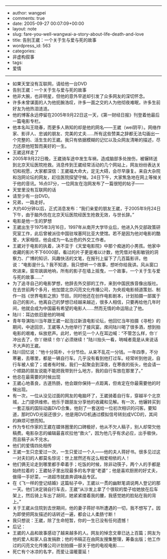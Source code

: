 - --
- author: wangpei
- comments: true
- date: 2005-09-27 00:07:09+00:00
- layout: note
- slug: fare-you-well-wangwai-a-story-about-life-death-and-love
- title: 告别王崴：一个关于生与爱与死的故事
- wordpress_id: 563
- categories:
- 非虚构叙事
- tags:
- 爱情
- --
- 如果天堂没有互联网，请给他一台DVD
- 告别王崴：一个关于生与爱与死的故事
- 他非大腕，也非明星，但他的意外早逝却引发了众多网友的深切怀念。
- 许多未曾谋面的人为他扼腕浩叹，许多一面之交的人为他彻夜难眠，许多生前好友为他热泪涟涟。
- 他的博客永远停留在2005年9月22日这一天，《第一财经日报》刊登着他最后一篇电影专栏。
- 他本名叫王晓春，而更多人熟知的却是他的网名――王崴（wei阴平）。网络作家、影评人、忠诚的朋友、完美的丈夫……所有这些赞美之辞都无法勾画出一个完整的、活生生的王崴。我只有依据模糊的记忆以及众网友清晰的描述，尽力还原他短暂而美好的一生。
- 王崴这样走了
- 2005年9月22日晚，王崴骑车途中发生车祸，造成脑部多处挫伤，被辗转送到北京天坛医院抢救。消息传到王崴经常活动的几个网站上，网友纷纷表达关切和祝愿，大家都深信：王崴福大命大，定无大碍，会尽早康复。来自大杂院和泡网论坛的网友，赶往医院探望守候。24日下午，大家焦急地在网上等候关于他的音讯。16点07分，一位网友在泡网发布了一篇很短的帖子――
- 天堂里没有互联网的话
- 请至少有一台DVD。
- 兄弟，一路走好。
- 大约40分钟以后，正式消息发布：“我们亲爱的朋友王崴，于2005年9月24日下午，由于脑外伤在北京天坛医院经医生抢救无效，与世长辞。”
- 电影是他一生的梦想
- 王崴出生于1975年3月16日，1997年从南开大学毕业后，他进入外交部政策研究室工作，此后曾被派往中国驻埃塞阿比亚大使馆。若不是因为他对电影的酷爱，大家相信，他会成为一名出色的外交工作者。
- 王崴对于电影的执着，决不亚于《天堂电影院》中那个痴迷的小男孩。他家中收藏的影片不下6000部，看过的片子更是难以计数，他凭借对电影敏锐的洞察力、广博的知识、风趣快活的文笔，在报刊上留下了几百篇影评。他说：“电影是什么？我不知道，我只想听一个故事，想听你给我讲。风从窗口吹进来，窗帘飒飒地响，所有的影子在墙上摇曳，一个故事，一个关于生与爱与死的故事……”
- 为了追寻自己的电影梦想，他辞去外交部的工作，来到中国民族音像出版社。在去世前两个多月，他加盟北京闪亮文化传播公司，为央视电影频道策划、制作一挡《世界电影之旅》节目。同时他还在创作电影剧本，计划拍摄一部属于自己的影片。他离自己的梦想已经越来越近，很多人相信，只要再给他几年时间，他就会成为中国最有希望的电影人……然而无情的命运阻止了他。
- 陆川：耳边依旧是他的呐喊
- 青年导演陆川当年跟王崴一起泡过新浪电影论坛，他回忆当年拍摄《寻枪》的期间，中途回京，王崴等人为他举行了接风宴。席间陆川喝了很多酒，想到拍电影的艰难，纵放悲声。此时，他听见一个人在耳边喊：“不管怎么样，你丫冲出去了，你丫继续！你丫必须继续！”陆川抬头一看，呐喊者竟是从来说话不大声的王崴。
- 陆川回忆说：“他十分简朴，十分节俭。从来不乱花一分钱。一年四季，不分寒暑，去哪里，都是一辆自行车。几乎没有看到他打过车。经常听到他说，自行车被人偷了；或者有时候，我们一起聚会到深夜，在寒夜的街头，他会请一个顺路的朋友说能不能把我带到什么地方，我的自行车放在那里了。”
- 他总在最需要的时候出现
- 王崴心地善良，古道热肠，他会跟你保持一点距离，但肯定在你最需要他的时候出现。
- 有一次，一位从没见过面的网友的电脑坏了，王崴骑着自行车，穿越半个北京城，上门提供维修。他乐于跟朋友分享他的收藏和见解。有一次，他辗转买到一套正版的国际动画DVD合集，他刻了一套送给一位初次相识的闪客。要知道，那时DVD光驱还很少，他是用DVD机通过模拟信号转刻成VCD的，其间的麻烦可想而知。
- 作为专栏作家的王崴在媒体圈里的口碑极好，他从不欠人稿子，别人却常欠他稿费。电影杂志的编辑最喜欢拉他“救火”，因为他几乎有求必应，出手极快，而且稿子从不兑水。
- 他们的爱情四处相传
- 王崴一生只恋爱过一次，一生只爱过一个人――他的夫人蒋好书。很多见过这一对夫妇的人都莫名惊诧：世上居然还有这么相爱相依的人！
- 他们俩无论走到哪里都手牵着手；吃饭的时候，除非动筷子，两个人的手都是始终拉着的；王崴帖子里出现最多的名字是“老婆”；他是喜欢厨房的好丈夫，做得一手好菜，一进超市就直奔调味品专区。
- 在《飞一样的登记结婚》这篇帖子中，王崴以一贯的幽默笔调说两人登记的那一天。他们决定骑自行车去，王崴“从沙发上拿了个很软的垫子给她放在后车架上，然后骑上车出了胡同，她紧紧搂着我的腰，我感觉她的脸贴在我的背上。”
- 关于王崴从住院到去世期间，他的妻子蒋好书所遭遇的一切，我不想写了。因为即使把网友描述的话转述一遍，都会让人柔肠寸断！
- 我只想说：王崴，除了生命短暂，你的一生已没有任何遗憾！
- 后记：
- 王崴的人品和故事感动了越来越多的人。网友的悼念文章已达上百篇；网友为他的爱人和家人自发捐款；他的书稿正在由网友搜集整理，筹备出版；他工作过的闪亮文化传播公司计划拍摄一部关于他的电视电影……
- 死亡有个冰凉的名字，而爱让温暖蔓延！
